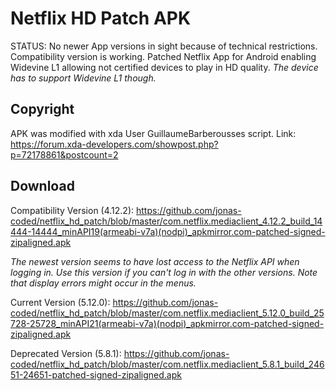 # Netflix HD Patch APK
STATUS: No newer App versions in sight because of technical restrictions. Compatibility version is working.
Patched Netflix App for Android enabling Widevine L1 allowing not certified devices to play in HD quality. *The device has to support Widevine L1 though.*

## Copyright
APK was modified with xda User GuillaumeBarberousses script. Link: https://forum.xda-developers.com/showpost.php?p=72178861&postcount=2

## Download
Compatibility Version (4.12.2): https://github.com/jonas-coded/netflix_hd_patch/blob/master/com.netflix.mediaclient_4.12.2_build_14444-14444_minAPI19(armeabi-v7a)(nodpi)_apkmirror.com-patched-signed-zipaligned.apk

*The newest version seems to have lost access to the Netflix API when logging in. Use this version if you can't log in with the other versions. Note that display errors might occur in the menus.*

Current Version (5.12.0): https://github.com/jonas-coded/netflix_hd_patch/blob/master/com.netflix.mediaclient_5.12.0_build_25728-25728_minAPI21(armeabi-v7a)(nodpi)_apkmirror.com-patched-signed-zipaligned.apk

Deprecated Version (5.8.1): https://github.com/jonas-coded/netflix_hd_patch/blob/master/com.netflix.mediaclient_5.8.1_build_24651-24651-patched-signed-zipaligned.apk
